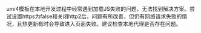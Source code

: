 umi4模板在本地开发过程中经常遇到加载JS失败的问题，无法找到解决方案。尝试设置https为false和关闭http2后，问题有所改善，但仍有网络请求失败的情况，且热更新有时会导致进入页面失败。建议检查本地代理是否存在问题。
